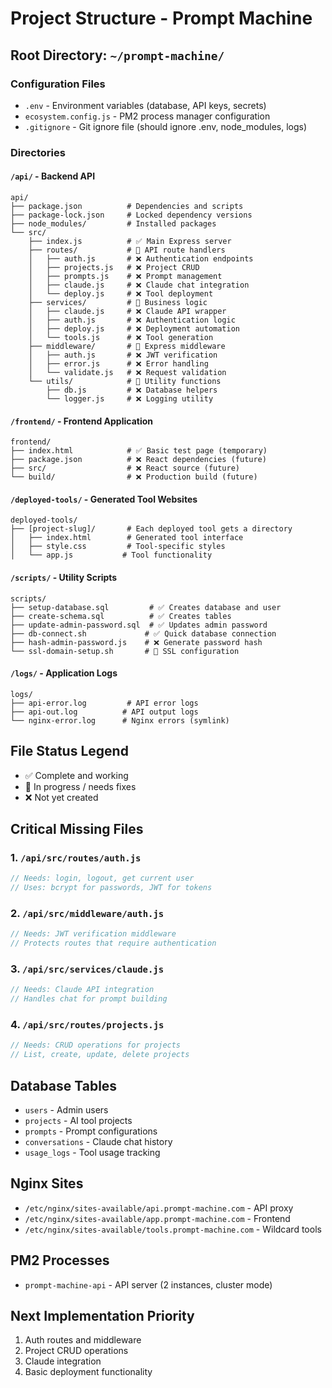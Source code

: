 # Project Structure - Prompt Machine

## Root Directory: `~/prompt-machine/`

### Configuration Files
- `.env` - Environment variables (database, API keys, secrets)
- `ecosystem.config.js` - PM2 process manager configuration
- `.gitignore` - Git ignore file (should ignore .env, node_modules, logs)

### Directories

#### `/api/` - Backend API
```
api/
├── package.json          # Dependencies and scripts
├── package-lock.json     # Locked dependency versions
├── node_modules/         # Installed packages
└── src/
    ├── index.js          # ✅ Main Express server
    ├── routes/           # 🔄 API route handlers
    │   ├── auth.js       # ❌ Authentication endpoints
    │   ├── projects.js   # ❌ Project CRUD
    │   ├── prompts.js    # ❌ Prompt management
    │   ├── claude.js     # ❌ Claude chat integration
    │   └── deploy.js     # ❌ Tool deployment
    ├── services/         # 🔄 Business logic
    │   ├── claude.js     # ❌ Claude API wrapper
    │   ├── auth.js       # ❌ Authentication logic
    │   ├── deploy.js     # ❌ Deployment automation
    │   └── tools.js      # ❌ Tool generation
    ├── middleware/       # 🔄 Express middleware
    │   ├── auth.js       # ❌ JWT verification
    │   ├── error.js      # ❌ Error handling
    │   └── validate.js   # ❌ Request validation
    └── utils/            # 🔄 Utility functions
        ├── db.js         # ❌ Database helpers
        └── logger.js     # ❌ Logging utility
```

#### `/frontend/` - Frontend Application
```
frontend/
├── index.html            # ✅ Basic test page (temporary)
├── package.json          # ❌ React dependencies (future)
├── src/                  # ❌ React source (future)
└── build/                # ❌ Production build (future)
```

#### `/deployed-tools/` - Generated Tool Websites
```
deployed-tools/
├── [project-slug]/       # Each deployed tool gets a directory
│   ├── index.html        # Generated tool interface
│   ├── style.css         # Tool-specific styles
│   └── app.js           # Tool functionality
```

#### `/scripts/` - Utility Scripts
```
scripts/
├── setup-database.sql         # ✅ Creates database and user
├── create-schema.sql          # ✅ Creates tables
├── update-admin-password.sql  # ✅ Updates admin password
├── db-connect.sh             # ✅ Quick database connection
├── hash-admin-password.js    # ❌ Generate password hash
└── ssl-domain-setup.sh       # 🔄 SSL configuration
```

#### `/logs/` - Application Logs
```
logs/
├── api-error.log         # API error logs
├── api-out.log          # API output logs
└── nginx-error.log      # Nginx errors (symlink)
```

## File Status Legend
- ✅ Complete and working
- 🔄 In progress / needs fixes
- ❌ Not yet created

## Critical Missing Files

### 1. `/api/src/routes/auth.js`
```javascript
// Needs: login, logout, get current user
// Uses: bcrypt for passwords, JWT for tokens
```

### 2. `/api/src/middleware/auth.js`
```javascript
// Needs: JWT verification middleware
// Protects routes that require authentication
```

### 3. `/api/src/services/claude.js`
```javascript
// Needs: Claude API integration
// Handles chat for prompt building
```

### 4. `/api/src/routes/projects.js`
```javascript
// Needs: CRUD operations for projects
// List, create, update, delete projects
```

## Database Tables
- `users` - Admin users
- `projects` - AI tool projects  
- `prompts` - Prompt configurations
- `conversations` - Claude chat history
- `usage_logs` - Tool usage tracking

## Nginx Sites
- `/etc/nginx/sites-available/api.prompt-machine.com` - API proxy
- `/etc/nginx/sites-available/app.prompt-machine.com` - Frontend
- `/etc/nginx/sites-available/tools.prompt-machine.com` - Wildcard tools

## PM2 Processes
- `prompt-machine-api` - API server (2 instances, cluster mode)

## Next Implementation Priority
1. Auth routes and middleware
2. Project CRUD operations
3. Claude integration
4. Basic deployment functionality